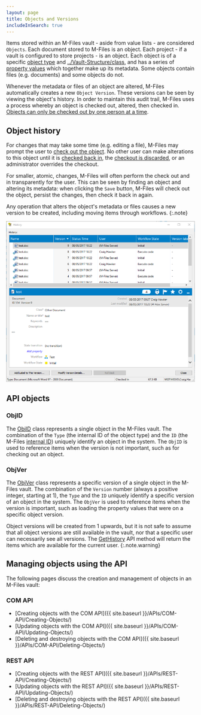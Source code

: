 ```yaml
---
layout: page
title: Objects and Versions
includeInSearch: true
---
```


Items stored within an M-Files vault - aside from value lists - are considered `Objects`.  Each document stored to M-Files is an object.  Each project - if a vault is configured to store projects - is an object.  Each object is of a specific [object type](../Vault-Structure/#object-types) and [../Vault-Structure/class](#classes), and has a series of [property values](../Vault-Structure/#property-values) which together make up its metadata.  Some objects contain files (e.g. documents) and some objects do not.

Whenever the metadata or files of an object are altered, M-Files automatically creates a new `Object Version`.  These versions can be seen by viewing the object's history.  In order to maintain this audit trail, M-Files uses a process whereby an object is checked out, altered, then checked in.  [Objects can only be checked out by one person at a time](https://www.m-files.com/user-guide/latest/eng/Why_cant_I_edit_a_document_that_has_been_checked_out.html?hl=check%2Cout).

## Object history

For changes that may take some time (e.g. editing a file), M-Files may prompt the user to [check out the object](https://www.m-files.com/user-guide/latest/eng/Check_out.html?hl=check%2Cout).  No other user can make alterations to this object until it is [checked back in](https://www.m-files.com/user-guide/latest/eng/Check_in.html), the [checkout is discarded](https://www.m-files.com/user-guide/latest/eng/Check_out.html#undo_checkout), or an administrator overrides the checkout.

For smaller, atomic, changes, M-Files will often perform the check out and in transparently for the user.  This can be seen by finding an object and altering its metadata: when clicking the `Save` button, M-Files will check out the object, persist the changes, then check it back in again.

Any operation that alters the object's metadata or files causes a new version to be created, including moving items through workflows.
{:.note}

![Viewing an object's history](/Built-In/VBScript/Audit-Trail-And-Scripting/history-fixed.png)

## API objects

### ObjID

The [ObjID](https://www.m-files.com/api/documentation/latest/index.html#MFilesAPI~ObjID.html) class represents a single object in the M-Files vault.  The combination of the `Type` (the internal ID of the object type) and the `ID` (the M-Files [internal ID](../Vault-Structure/InternalAndExternalIDs)) uniquely identify an object in the system.  The `ObjID` is used to reference items when the version is not important, such as for checking out an object.

### ObjVer

The [ObjVer](https://www.m-files.com/api/documentation/latest/index.html#MFilesAPI~ObjVer.html) class represents a specific version of a single object in the M-Files vault.  The combination of the `Version` number (always a positive integer, starting at 1), the `Type` and the `ID` uniquely identify a specific version of an object in the system.  The `ObjVer` is used to reference items when the version is important, such as loading the property values that were on a specific object version.

Object versions will be created from 1 upwards, but it is not safe to assume that all object versions are still available in the vault, nor that a specific user can necessarily see all versions.  The [GetHistory](https://www.m-files.com/api/documentation/latest/index.html#MFilesAPI~VaultObjectOperations~GetHistory.html) API method will return the items which are available for the current user.
{:.note.warning}

## Managing objects using the API

The following pages discuss the creation and management of objects in an M-Files vault:

### COM API

* [Creating objects with the COM API]({{ site.baseurl }}/APIs/COM-API/Creating-Objects/)
* [Updating objects with the COM API]({{ site.baseurl }}/APIs/COM-API/Updating-Objects/)
* [Deleting and destroying objects with the COM API]({{ site.baseurl }}/APIs/COM-API/Deleting-Objects/)

### REST API

* [Creating objects with the REST API]({{ site.baseurl }}/APIs/REST-API/Creating-Objects/)
* [Updating objects with the REST API]({{ site.baseurl }}/APIs/REST-API/Updating-Objects/)
* [Deleting and destroying objects with the REST API]({{ site.baseurl }}/APIs/REST-API/Deleting-Objects/)
